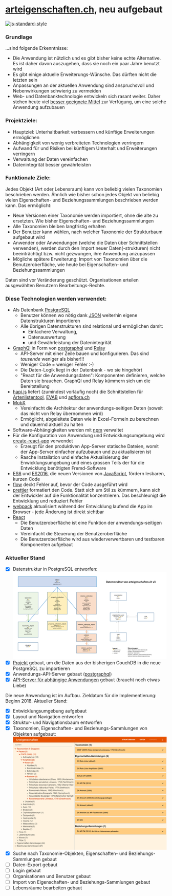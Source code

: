 # [arteigenschaften.ch](http://arteigenschaften.ch), neu aufgebaut

[![js-standard-style](https://img.shields.io/badge/license-ISC-brightgreen.svg)](https://github.com/barbalex/gs/blob/master/license.md)

### Grundlage
...sind folgende Erkenntnisse:

-	Die Anwendung ist nützlich und es gibt bisher keine echte Alternative. Es ist daher davon auszugehen, dass sie noch ein paar Jahre benutzt wird
-	Es gibt einige aktuelle Erweiterungs-Wünsche. Das dürften nicht die letzten sein
-	Anpassungen an der aktuellen Anwendung sind anspruchsvoll und Nebenwirkungen schwierig zu vermeiden
-	Web- und Datenbanktechnologie entwickeln sich rasant weiter. Daher stehen heute viel [besser geeignete Mittel](#diese-technologien-werden-verwendet) zur Verfügung, um eine solche Anwendung aufzubauen

### Projektziele:
-	Hauptziel: Unterhaltbarkeit verbessern und künftige Erweiterungen ermöglichen
-	Abhängigkeit von wenig verbreiteten Technologien verringern
-	Aufwand für und Risiken bei künftigem Unterhalt und Erweiterungen verringern
-	Verwaltung der Daten vereinfachen
-	Datenintegrität besser gewährleisten

### Funktionale Ziele:
Jedes Objekt (Art oder Lebensraum) kann von beliebig vielen Taxonomien beschrieben werden. Ähnlich wie bisher schon jedes Objekt von beliebig vielen Eigenschaften- und Beziehungssammlungen beschrieben werden kann. Das ermöglicht:
-	Neue Versionen einer Taxonomie werden importiert, ohne die alte zu ersetzten. Wie bisher Eigenschaften- und Beziehungssammlungen
-	Alle Taxonomien bleiben langfristig erhalten
-	Der Benutzer kann wählen, nach welcher Taxonomie der Strukturbaum aufgebaut wird
-	Anwender oder Anwendungen (welche die Daten über Schnittstellen verwenden), werden durch den Import neuer Daten(-strukturen) nicht beeinträchtigt bzw. nicht gezwungen, ihre Anwendung anzupassen
-	Mögliche spätere Erweiterung: Import von Taxonomien über die Benutzeroberfläche, wie heute bei Eigenschaften- und Beziehungssammlungen

Daten sind vor Veränderung geschützt. Organisationen erteilen ausgewählten Benutzern Bearbeitungs-Rechte.


### Diese Technologien werden verwendet:

- Als Datenbank [PostgreSQL](https://www.postgresql.org)
  - Benutzer können wo nötig dank [JSON](https://de.wikipedia.org/wiki/JavaScript_Object_Notation) weiterhin eigene Datenstrukturen importieren
  - Alle übrigen Datenstrukturen sind relational und ermöglichen damit:
     - Einfachere Verwaltung,
     - Datenauswertung
     - und Gewährleistung der Datenintegrität
- [GraphQl](https://github.com/facebook/graphql) in Form von [postgraphql](https://github.com/postgraphql/postgraphql) und [Relay](https://facebook.github.io/relay)
  - API-Server mit einer Zeile bauen und konfigurieren. Das sind _tausende_ weniger als bisher!!!
  - Weniger Code = weniger Fehler :-)
  - Die Daten-Logik liegt in der Datenbank - wo sie hingehört
  - "React für die Anwendungsdaten": Komponenten definieren, welche Daten sie brauchen. GraphQl und Relay kümmern sich um die Bereitstellung
- [hapi.js](http://hapijs.com) liefert (zumindest vorläufig noch) die Schnittstellen für [Artenlistentool](http://www.aln.zh.ch/internet/baudirektion/aln/de/naturschutz/naturschutzdaten/tools/artenlistentool.html#a-content), [EVAB](http://www.aln.zh.ch/internet/baudirektion/aln/de/naturschutz/naturschutzdaten/tools/evab.html#a-content) und [apflora.ch](https://github.com/FNSKtZH/apflora)
- [MobX](https://mobx.js.org)
  - Vereinfacht die Architektur der anwendungs-seitigen Daten (soweit das nicht von Relay übernommen wird)
  - Ermöglicht, abgeleitete Daten wie in Excel-Formeln zu berechnen und dauernd aktuell zu halten
- Software-Abhängigkeiten werden mit [npm](https://www.npmjs.com) verwaltet
- Für die Konfiguration von Anwendung und Entwicklungsumgebung wird [create-react-app](https://github.com/facebookincubator/create-react-app) verwendet
  - Erzeugt für den produktiven App-Server statische Dateien, womit der App-Server einfacher aufzubauen und zu aktualisieren ist
  - Rasche Installation und einfache Aktualisierung der Enwicklungsumgebung und eines grossen Teils der für die Entwicklung benötigten Fremd-Software
- [ES6](http://www.ecma-international.org/ecma-262/6.0) und [ES2016](https://www.ecma-international.org/ecma-262/7.0), die neuen Versionen von [JavaScript](http://en.wikipedia.org/wiki/JavaScript), fördern lesbaren, kurzen Code
- [flow](https://flow.org) deckt Fehler auf, bevor der Code ausgeführt wird
- [prettier](https://github.com/prettier/prettier) formatiert den Code. Statt sich um Stil zu kümmern, kann sich der Entwickler auf die Funktionalität konzentrieren. Das beschleunigt die Entwicklung und reduziert Fehler
- [webpack](http://webpack.github.io) aktualisiert während der Entwicklung laufend die App im Browser - jede Änderung ist direkt sichtbar
- [React](https://facebook.github.io/react/index.html)
  - Die Benutzeroberfläche ist eine Funktion der anwendungs-seitigen Daten
  - Vereinfacht die Steuerung der Benutzeroberfläche
  - Die Benutzeroberfläche wird aus wiederverwertbaren und testbaren Komponenten aufgebaut

### Aktueller Stand

- [x] Datenstruktur in PostgreSQL entworfen: ![Datenstruktur](/etc/structure_relational.png?raw=true "Datenstruktur")
- [x] [Projekt](https://github.com/barbalex/ae_import) gebaut, um die Daten aus der bisherigen CouchDB in die neue PostgreSQL zu importieren
- [x] Anwendungs-API-Server gebaut ([postgraphql](https://github.com/postgraphql/postgraphql))
- [x] [API-Server für abhängige Anwendungen](https://github.com/barbalex/ae_api) gebaut (braucht noch etwas Liebe)

Die neue Anwendung ist im Aufbau. Zieldatum für die Implementierung: Beginn 2018. Aktueller Stand:

  - [x] Entwicklungsumgebung aufgebaut
  - [x] Layout und Navigation entworfen
  - [x] Struktur- und Navigationsbaum entworfen
  - [x] Taxonomien, Eigenschaften- und Beziehungs-Sammlungen von Objekten aufgebaut: ![Datenstruktur](/etc/grasfrosch.png?raw=true "Grasfrosch")
  - [x] Suche nach Taxonomie-Objekten, Eigenschaften- und Beziehungs-Sammlungen gebaut
  - [ ] Daten-Export gebaut
  - [ ] Login gebaut
  - [ ] Organisationen und Benutzer gebaut
  - [ ] Import von Eigenschaften- und Beziehungs-Sammlungen gebaut
  - [ ] Lebensräume bearbeiten gebaut
